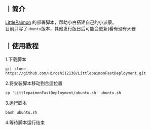 ## 丨简介
[LittlePaimon](https://github.com/CMHopeSunshine/LittlePaimon.git) 的部署脚本，帮助小白搭建自己的小派蒙。<br>
目前只写了``ubuntu``版本，其他发行版日后可能会更新(~~看有没有人要~~

## 丨使用教程
1.下载脚本
```
git clone https://github.com/Hiroshi12138/LittlepaimonFastDeployment.git
```
2.将安装脚本移动到合适位置
```
cp 'LittlepaimonFastDeployment/ubuntu.sh' ubuntu.sh
```
3.运行脚本
```
bash ubuntu.sh
```
4.等待脚本运行结束